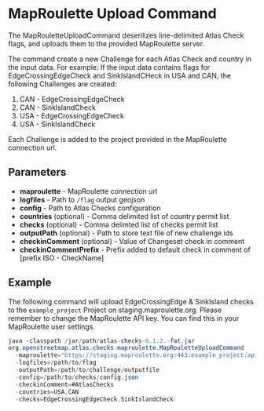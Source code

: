 # MapRoulette Upload Command

The MapRouletteUploadCommand deserilizes line-delimited Atlas Check flags, and uploads them to the provided MapRoulette server.

The command create a new Challenge for each Atlas Check and country in the input data. For example: If the input data contains flags for EdgeCrossingEdgeCheck and SinkIslandCHeck in USA and CAN, the following Challenges are created:

1. CAN - EdgeCrossingEdgeCheck
2. CAN - SinkIslandCheck
2. USA - EdgeCrossingEdgeCheck
3. USA - SinkIslandCheck

Each Challenge is added to the project provided in the MapRoulette connection url.

## Parameters

* **maproulette** - MapRoulette connection url
* **logfiles** - Path to `/flag` output geojson
* **config** - Path to Atlas Checks configuration
* **countries** (optional) - Comma delimited list of country permit list
* **checks** (optional) - Comma delimted list of checks permit list
* **outputPath** (optional) - Path to store text file of new challenge ids
* **checkinComment** (optional) - Value of Changeset check in comment
* **checkinCommentPrefix** - Prefix added to default check in comment of [prefix ISO - CheckName]

## Example

The following command will upload EdgeCrossingEdge & SinkIsland checks to the `example_project` Project on staging.maproulette.org. Please remember to change the MapRoulette API key. You can find this in your MapRoulette user settings.

```java
java -classpath /jar/path/atlas-checks-6.1.2.-fat.jar
org.openstreetmap.atlas.checks.maproulette.MapRouletteUploadCommand
  -maproulette="https://staging.maproulette.org:443:example_project:api_key"
  -logfiles=/path/to/flag
  -outputPath=/path/to/challenge/outputfile
  -config=/path/to/checks/config.json
  -checkinComment=#AtlasChecks
  -countries=USA,CAN
  -checks=EdgeCrossingEdgeCheck,SinkIslandCheck
```






